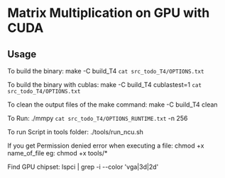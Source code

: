 # Matrix Multiplication on GPU with CUDA

## Usage

To build the binary:
make -C build_T4 `cat src_todo_T4/OPTIONS.txt`

To build the binary with cublas:
make -C build_T4 cublastest=1 `cat src_todo_T4/OPTIONS.txt`

To clean the output files of the make command:
make -C build_T4 clean

To Run:
./mmpy `cat src_todo_T4/OPTIONS_RUNTIME.txt` -n 256

To run Script in tools folder:
./tools/run_ncu.sh

If you get Permission denied error when executing a file:
chmod +x name_of_file
eg: chmod +x tools/*

Find GPU chipset:
lspci | grep -i --color 'vga\|3d\|2d'
